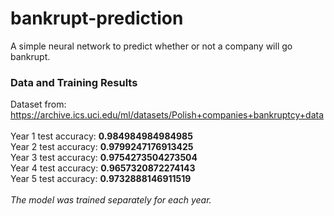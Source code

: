 # bankrupt-prediction
A simple neural network to predict whether or not a company will go bankrupt. 
### Data and Training Results
Dataset from: https://archive.ics.uci.edu/ml/datasets/Polish+companies+bankruptcy+data <br/> <br>
Year 1 test accuracy: **0.984984984984985** <br/>
Year 2 test accuracy: **0.9799247176913425** <br/>
Year 3 test accuracy: **0.9754273504273504** <br/>
Year 4 test accuracy: **0.9657320872274143** <br/>
Year 5 test accuracy: **0.9732888146911519** <br/><br/>
*The model was trained separately for each year.*
